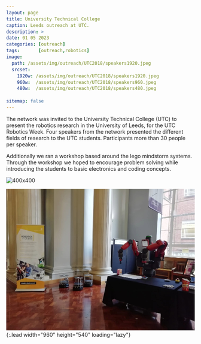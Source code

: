 ```yaml
---
layout: page
title: University Technical College
caption: Leeds outreach at UTC.
description: >
date: 01 05 2023
categories: [outreach]
tags:       [outreach,robotics]
image: 
  path: /assets/img/outreach/UTC2018/speakers1920.jpeg
  srcset: 
    1920w: /assets/img/outreach/UTC2018/speakers1920.jpeg
    960w:  /assets/img/outreach/UTC2018/speakers960.jpeg
    480w:  /assets/img/outreach/UTC2018/speakers480.jpeg

sitemap: false
---
```


The network was invited to the University Technical College (UTC) to present the robotics research in the University of Leeds, for the UTC Robotics Week. Four speakers from the network presented the different fields of research to the UTC students. Participants more than 30 people per speaker.

Additionally we ran a workshop based around the lego mindstorm systems. Through the workshop we hoped to encourage problem solving while introducing the students to basic electronics and coding concepts.

![400x400](/assets/img/outreach/UTC2018/mindstorm.gif "Mindstorm demonstrator from workshop.")

![Setup: Left Turtlebots, Right: Baxter](../assets/img/outreach/BeCurious2019/setup960.jpeg){:.lead width="960" height="540" loading="lazy"}